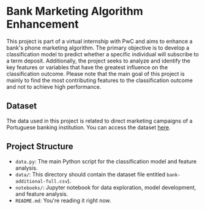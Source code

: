 # Bank Marketing Algorithm Enhancement

This project is part of a virtual internship with PwC and aims to enhance a bank's phone marketing algorithm. The primary objective is to develop a classification model to predict whether a specific individual will subscribe to a term deposit. Additionally, the project seeks to analyze and identify the key features or variables that have the greatest influence on the classification outcome. Please note that the main goal of this project is mainly to find the most contributing features to the classification outcome and not to achieve high performance.

## Dataset

The data used in this project is related to direct marketing campaigns of a Portuguese banking institution. You can access the dataset [here](https://archive.ics.uci.edu/dataset/222/bank+marketing).

## Project Structure

- `data.py`: The main Python script for the classification model and feature analysis.
- `data/`: This directory should contain the dataset file entitled `bank-additional-full.csv`). 
- `notebooks/`: Jupyter notebook for data exploration, model development, and feature analysis.
- `README.md`: You're reading it right now.


